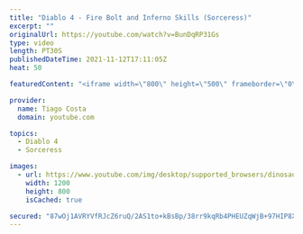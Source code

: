 ```yaml
---
title: "Diablo 4 - Fire Bolt and Inferno Skills (Sorceress)"
excerpt: ""
originalUrl: https://youtube.com/watch?v=BunDqRP31Gs
type: video
length: PT30S
publishedDateTime: 2021-11-12T17:11:05Z
heat: 50

featuredContent: "<iframe width=\"800\" height=\"500\" frameborder=\"0\" src=\"https://www.youtube.com/embed/BunDqRP31Gs\" allow=\"accelerometer; autoplay; encrypted-media; gyroscope; picture-in-picture\" allowfullscreen></iframe>"

provider:
  name: Tiago Costa
  domain: youtube.com

topics:
  - Diablo 4
  - Sorceress

images:
  - url: https://www.youtube.com/img/desktop/supported_browsers/dinosaur.png
    width: 1200
    height: 800
    isCached: true

secured: "87wOj1AVRYVfRJcZ6ruQ/2AS1to+kBsBp/38rr9kqRb4PHEUZqWjB+97HIP8XaBiGEQEZxswNpHZSeNVNuYb495GmLpN9OY0/djl6qYCd9zMT3WMvqQoMKVPZw5L5+py2/zNzyBYWUSIr1ta2eaOg4BrFRl+quxSkTWLfHt+de/sZECahlp7JXvDRyQ4Wql+KC6taPiYVPWqii64gzpTPAsssqcsmRyvk0WFwfhEDZRppJ3qQY+1/g6w/asK4n9SxYqtW+B1ubcNCgNcIhbUVVBbEk23aTZzJeDkqUDGHisFttR8Gx9v3wVhp3bzvOJb5OaQ0qiDTYKhN5ahrC3PMnCVhQsKSoI8WyqzO0wseg2S7IEb3M8hp4MxQEkGnYVOAgYY/ge0IccDfkU4FjHICDbmvUbDEU5dQ1q3DSWom/M=;ekbwGPGFjOY6ER0PXdVlHQ=="
---
```


